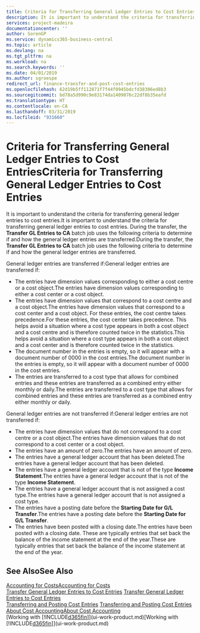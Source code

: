 ```yaml
---
title: Criteria for Transferring General Ledger Entries to Cost Entries | Microsoft Docs
description: It is important to understand the criteria for transferring general ledger entries to cost entries. During the transfer, the **Transfer GL Entries to CA** batch job uses the following criteria to determine if and how the general ledger entries are transferred.
services: project-madeira
documentationcenter: ''
author: SorenGP
ms.service: dynamics365-business-central
ms.topic: article
ms.devlang: na
ms.tgt_pltfrm: na
ms.workload: na
ms.search.keywords: ''
ms.date: 04/01/2019
ms.author: sgroespe
redirect_url: finance-transfer-and-post-cost-entries
ms.openlocfilehash: 62d19b5ff112871f7f44f0945bdcfd38306ed8b3
ms.sourcegitcommit: bd78a5d990c9e83174da1409076c22df8b35eafd
ms.translationtype: HT
ms.contentlocale: en-CA
ms.lasthandoff: 03/31/2019
ms.locfileid: "931660"
---
```

# <a name="criteria-for-transferring-general-ledger-entries-to-cost-entries"></a><span data-ttu-id="b694a-104">Criteria for Transferring General Ledger Entries to Cost Entries</span><span class="sxs-lookup"><span data-stu-id="b694a-104">Criteria for Transferring General Ledger Entries to Cost Entries</span></span>
<span data-ttu-id="b694a-105">It is important to understand the criteria for transferring general ledger entries to cost entries.</span><span class="sxs-lookup"><span data-stu-id="b694a-105">It is important to understand the criteria for transferring general ledger entries to cost entries.</span></span> <span data-ttu-id="b694a-106">During the transfer, the **Transfer GL Entries to CA** batch job uses the following criteria to determine if and how the general ledger entries are transferred.</span><span class="sxs-lookup"><span data-stu-id="b694a-106">During the transfer, the **Transfer GL Entries to CA** batch job uses the following criteria to determine if and how the general ledger entries are transferred.</span></span>  

<span data-ttu-id="b694a-107">General ledger entries are transferred if:</span><span class="sxs-lookup"><span data-stu-id="b694a-107">General ledger entries are transferred if:</span></span>  

-   <span data-ttu-id="b694a-108">The entries have dimension values corresponding to either a cost centre or a cost object.</span><span class="sxs-lookup"><span data-stu-id="b694a-108">The entries have dimension values corresponding to either a cost center or a cost object.</span></span>  
-   <span data-ttu-id="b694a-109">The entries have dimension values that correspond to a cost centre and a cost object.</span><span class="sxs-lookup"><span data-stu-id="b694a-109">The entries have dimension values that correspond to a cost center and a cost object.</span></span> <span data-ttu-id="b694a-110">For these entries, the cost centre takes precedence.</span><span class="sxs-lookup"><span data-stu-id="b694a-110">For these entries, the cost center takes precedence.</span></span> <span data-ttu-id="b694a-111">This helps avoid a situation where a cost type appears in both a cost object and a cost centre and is therefore counted twice in the statistics.</span><span class="sxs-lookup"><span data-stu-id="b694a-111">This helps avoid a situation where a cost type appears in both a cost object and a cost center and is therefore counted twice in the statistics.</span></span>  
-   <span data-ttu-id="b694a-112">The document number in the entries is empty, so it will appear with a document number of 0000 in the cost entries.</span><span class="sxs-lookup"><span data-stu-id="b694a-112">The document number in the entries is empty, so it will appear with a document number of 0000 in the cost entries.</span></span>  
-   <span data-ttu-id="b694a-113">The entries are transferred to a cost type that allows for combined entries and these entries are transferred as a combined entry either monthly or daily.</span><span class="sxs-lookup"><span data-stu-id="b694a-113">The entries are transferred to a cost type that allows for combined entries and these entries are transferred as a combined entry either monthly or daily.</span></span>  

<span data-ttu-id="b694a-114">General ledger entries are not transferred if:</span><span class="sxs-lookup"><span data-stu-id="b694a-114">General ledger entries are not transferred if:</span></span>  

-   <span data-ttu-id="b694a-115">The entries have dimension values that do not correspond to a cost centre or a cost object.</span><span class="sxs-lookup"><span data-stu-id="b694a-115">The entries have dimension values that do not correspond to a cost center or a cost object.</span></span>  
-   <span data-ttu-id="b694a-116">The entries have an amount of zero.</span><span class="sxs-lookup"><span data-stu-id="b694a-116">The entries have an amount of zero.</span></span>  
-   <span data-ttu-id="b694a-117">The entries have a general ledger account that has been deleted.</span><span class="sxs-lookup"><span data-stu-id="b694a-117">The entries have a general ledger account that has been deleted.</span></span>  
-   <span data-ttu-id="b694a-118">The entries have a general ledger account that is not of the type **Income Statement**.</span><span class="sxs-lookup"><span data-stu-id="b694a-118">The entries have a general ledger account that is not of the type **Income Statement**.</span></span>  
-   <span data-ttu-id="b694a-119">The entries have a general ledger account that is not assigned a cost type.</span><span class="sxs-lookup"><span data-stu-id="b694a-119">The entries have a general ledger account that is not assigned a cost type.</span></span>  
-   <span data-ttu-id="b694a-120">The entries have a posting date before the **Starting Date for G/L Transfer**.</span><span class="sxs-lookup"><span data-stu-id="b694a-120">The entries have a posting date before the **Starting Date for G/L Transfer**.</span></span>  
-   <span data-ttu-id="b694a-121">The entries have been posted with a closing date.</span><span class="sxs-lookup"><span data-stu-id="b694a-121">The entries have been posted with a closing date.</span></span> <span data-ttu-id="b694a-122">These are typically entries that set back the balance of the income statement at the end of the year.</span><span class="sxs-lookup"><span data-stu-id="b694a-122">These are typically entries that set back the balance of the income statement at the end of the year.</span></span>  

## <a name="see-also"></a><span data-ttu-id="b694a-123">See Also</span><span class="sxs-lookup"><span data-stu-id="b694a-123">See Also</span></span>  
[<span data-ttu-id="b694a-124">Accounting for Costs</span><span class="sxs-lookup"><span data-stu-id="b694a-124">Accounting for Costs</span></span>](finance-manage-cost-accounting.md)  
 <span data-ttu-id="b694a-125">[Transfer General Ledger Entries to Cost Entries](finance-how-to-transfer-general-ledger-entries-to-cost-entries.md) </span><span class="sxs-lookup"><span data-stu-id="b694a-125">[Transfer General Ledger Entries to Cost Entries](finance-how-to-transfer-general-ledger-entries-to-cost-entries.md) </span></span>  
 <span data-ttu-id="b694a-126">[Transferring and Posting Cost Entries](finance-transfer-and-post-cost-entries.md) </span><span class="sxs-lookup"><span data-stu-id="b694a-126">[Transferring and Posting Cost Entries](finance-transfer-and-post-cost-entries.md) </span></span>  
 [<span data-ttu-id="b694a-127">About Cost Accounting</span><span class="sxs-lookup"><span data-stu-id="b694a-127">About Cost Accounting</span></span>](finance-about-cost-accounting.md)  
 <span data-ttu-id="b694a-128">[Working with [!INCLUDE[d365fin](includes/d365fin_md.md)]](ui-work-product.md)</span><span class="sxs-lookup"><span data-stu-id="b694a-128">[Working with [!INCLUDE[d365fin](includes/d365fin_md.md)]](ui-work-product.md)</span></span>
